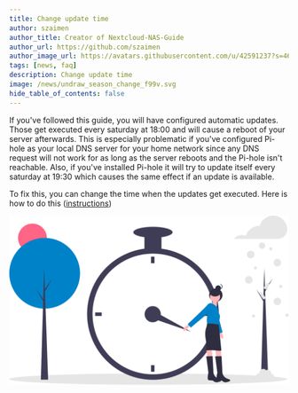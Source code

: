 ```yaml
---
title: Change update time
author: szaimen
author_title: Creator of Nextcloud-NAS-Guide
author_url: https://github.com/szaimen
author_image_url: https://avatars.githubusercontent.com/u/42591237?s=460&v=4
tags: [news, faq]
description: Change update time
image: /news/undraw_season_change_f99v.svg
hide_table_of_contents: false
---
```


If you've followed this guide, you will have configured automatic updates. Those get executed every saturday at 18:00 and will cause a reboot of your server afterwards. This is especially problematic if you've configured Pi-hole as your local DNS server for your home network since any DNS request will not work for as long as the server reboots and the Pi-hole isn't reachable. Also, if you've installed Pi-hole it will try to update itself every saturday at 19:30 which causes the same effect if an update is available.

To fix this, you can change the time when the updates get executed. Here is how to do this ([instructions](/docs/change-update-time))

![Time](/news/undraw_season_change_f99v.svg)

<!--The following comment will skip the article in the News overview.-->
<!--truncate-->